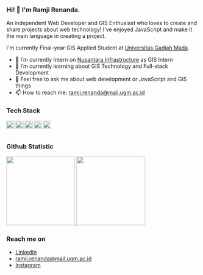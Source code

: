 ### Hi! 👋 I'm Ramji Renanda.

An independent Web Developer and GIS Enthusiast who loves to create and share projects about web technology! I've enjoyed JavaScript and make it the main language in creating a project.

I'm currently Final-year GIS Applied Student at <a href="https://ugm.ac.id/id/"> Universitas Gadjah Mada</a>.

- 🔭 I’m currently Intern on <a href="nusantarainfrastructure.com">Nusantara Infrastructure</a> as GIS Intern
- 🌱 I’m currently learning about GIS Technology and Full-stack Development
- 💬 Feel free to ask me about web development or JavaScript and GIS things
- 📫 How to reach me: ramji.renanda@mail.ugm.ac.id

### Tech Stack
  <a href="#"><img align="left" alt="JavaScript" title="JavaScript" width="21px" src="https://upload.wikimedia.org/wikipedia/commons/9/99/Unofficial_JavaScript_logo_2.svg" /></a>
  <a href="https://reactjs.org/"><img align="left" alt="React" title="React" width="21px" src="https://cdn.worldvectorlogo.com/logos/react-2.svg" /></a>
  <a href="https://www.postgresql.org/"><img align="left" alt="Postgresql" title="Postgre" width="21px" src="https://wiki.postgresql.org/images/a/a4/PostgreSQL_logo.3colors.svg" /></a>
  <a href="https://postgis.net/"><img align="left" alt="PostGIS" title="PostGIS" width="21px" src="https://upload.wikimedia.org/wikipedia/commons/7/7b/Logo_square_postgis.png" /></a>
  <a href="https://codeigniter.com/"><img align="left" alt="CodeIgniter4" title="CodeIgniter4" width="21px" src="https://upload.wikimedia.org/wikipedia/commons/4/4b/CodeIgniterLogo.png" /></a>
  
  <br>
  <br>
  
### Github Statistic
<p align="left">
<a href="https://github.com/ramjirenanda26">
  <img height="180em" src="https://github-readme-stats-eight-theta.vercel.app/api?username=ramjirenanda26&show_icons=true&theme=algolia&include_all_commits=true&count_private=true"/>
  <img height="180em" src="https://github-readme-stats-eight-theta.vercel.app/api/top-langs/?username=ramjirenanda26&layout=compact&langs_count=8&theme=algolia"/>
</a>
</p>

### Reach me on
- <a href="https://www.linkedin.com/in/ramji-renanda-sitorus/">LinkedIn</a>
- ramji.renanda@mail.ugm.ac.id
- <a href="https://www.instagram.com/ramjirenanda.s/">Instagram</a>
